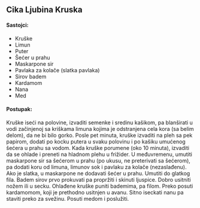 ## Cika Ljubina Kruska

#### Sastojci:
- Kruške
- Limun
- Puter
- Šećer u prahu
- Maskarpone sir
- Pavlaka za kolače (slatka pavlaka)
- Sirov badem
- Kardamom
- Nana
- Med

#### Postupak:
Kruške iseći na polovine, izvaditi semenke i sredinu kašikom, pa blanširati u vodi začinjenoj sa kriškama limuna kojima je odstranjena cela kora (sa belim delom), da ne bi bilo gorko.
Posle pet minuta, kruške izvaditi na pleh sa pek papirom, dodati po kocku putera u svaku polovinu i po kašiku umućenog šećera u prahu sa vodom.
Kada kruške porumene (oko 10 minuta), izvaditi da se ohlade i preneti na hladnom plehu u frižider.
U međuvremenu, umutiti maskarpone sir sa šećerom u prahu (po ukusu, ne preterivati sa šećerom), pa dodati koru od limuna, limunov sok i pavlaku za kolače (nezaslađenu). Ako je slatka, u maskarpone ne dodavati šećer u prahu.
Umutiti do glatkog fila.
Badem sirov prvo prokuvati pa propržiti i skinuti ljuspice.
Dobro usitniti nožem ili u secku.
Ohlađene kruške puniti bademima, pa filom.
Preko posuti kardamomom, koji je prethodno usitnjen u avanu.
Sitno iseckati nanu pa staviti preko za svežinu.
Posuti medom i poslužiti. 